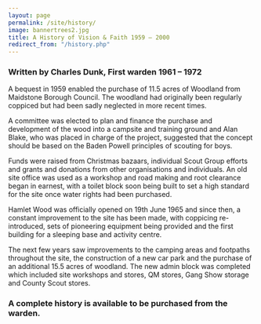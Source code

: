 ```yaml
---
layout: page
permalink: /site/history/
image: bannertrees2.jpg
title: A History of Vision & Faith 1959 – 2000
redirect_from: "/history.php"
---
```


### Written by Charles Dunk, First warden 1961 – 1972

A bequest in 1959 enabled the purchase of 11.5 acres of Woodland from Maidstone Borough Council. The woodland had originally been regularly coppiced but had been sadly neglected in more recent times.

A committee was elected to plan and finance the purchase and development of the wood into a campsite and training ground and Alan Blake, who was placed in charge of the project, suggested that the concept should be based on the Baden Powell principles of scouting for boys.

Funds were raised from Christmas bazaars, individual Scout Group efforts and grants and donations from other organisations and individuals. An old site office was used as a workshop and road making and root clearance began in earnest, with a toilet block soon being built to set a high standard for the site once water rights had been purchased.

Hamlet Wood was officially opened on 19th June 1965 and since then, a constant improvement to the site has been made, with coppicing re-introduced, sets of pioneering equipment being provided and the first building for a sleeping base and activity centre.

The next few years saw improvements to the camping areas and footpaths throughout the site, the construction of a new car park and the purchase of an additional 15.5 acres of woodland. The new admin block was completed which included site workshops and stores, QM stores, Gang Show storage and County Scout stores.

### A complete history is available to be purchased from the warden.
